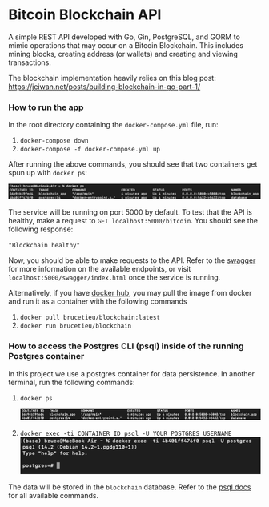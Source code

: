 # Bitcoin Blockchain API

A simple REST API developed with Go, Gin, PostgreSQL, and GORM to mimic operations that may occur on a Bitcoin Blockchain. This includes mining blocks, creating address (or wallets) and creating and viewing transactions. 

The blockchain implementation heavily relies on this blog post: https://jeiwan.net/posts/building-blockchain-in-go-part-1/

### How to run the app
In the root directory containing the `docker-compose.yml` file, run:

1. `docker-compose down`
2. `docker-compose -f docker-compose.yml up`

After running the above commands, you should see that two containers get spun up with `docker ps`:

![image info](./diagrams/containers.png) 

The service will be running on port 5000 by default. To test that the API is healthy, make a request to `GET localhost:5000/bitcoin`. You should see the following response:

`"Blockchain healthy"`

Now, you should be able to make requests to the API. Refer to the [swagger](docs/swagger.yaml) for more information on the available endpoints, or visit `localhost:5000/swagger/index.html` once the service is running.

Alternatively, if you have [docker hub](https://hub.docker.com/), you may pull the image from docker and run it as a container with the following commands

1. `docker pull brucetieu/blockchain:latest`
2. `docker run brucetieu/blockchain`


### How to access the Postgres CLI (psql) inside of the running Postgres container
In this project we use a postgres container for data persistence. In another terminal, run the following commands:

1. ```docker ps```
   
    ![image info](./diagrams/docker_ps.png) 

2. ```docker exec -ti CONTAINER_ID psql -U YOUR_POSTGRES_USERNAME```
    ![image info](./diagrams/psql.png) 

The data will be stored in the `blockchain` database. Refer to the [psql docs](https://www.postgresql.org/docs/current/app-psql.html) for all available commands.


